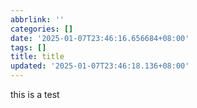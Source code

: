 ```yaml
---
abbrlink: ''
categories: []
date: '2025-01-07T23:46:16.656684+08:00'
tags: []
title: title
updated: '2025-01-07T23:46:18.136+08:00'
---
```

this is a test
